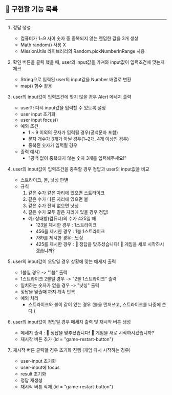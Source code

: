## 📝 구현할 기능 목록

---

1. 정답 생성

   - 컴퓨터가 1~9 사이 숫자 중 중복되지 않는 랜덤한 값을 3개 생성
   - Math.random() 사용 X
   - MissionUtils 라이브러리의 Random.pickNumberInRange 사용

2. 확인 버튼을 클릭 했을 때, user의 input값을 가져와 input값이 입력조건에 맞는지 체크

   - String으로 입력된 user의 input값을 Number 배열로 변환
   - map() 함수 활용

3. user의 input값이 입력조건에 맞지 않을 경우 Alert 메세지 출력

   - user가 다시 input값을 입력할 수 있도록 설정
   - user input 초기화
   - user input focus()
   - 예외 조건
     - 1 ~ 9 이외의 문자가 입력될 경우(공백문자 포함)
     - 문자 개수가 3개가 아닐 경우(1~2개, 4개 이상인 경우)
     - 중복된 숫자가 입력될 경우
   - 출력 예시)
     - "공백 없이 중복되지 않는 숫자 3개를 입력해주세요!"

4. user의 input값이 입력조건을 충족할 경우 정답과 user의 input값을 비교

   - 스트라이크, 볼, 낫싱 판별
   - 규칙
     1. 같은 수가 같은 자리에 있으면 스트라이크
     2. 같은 수가 다른 자리에 있으면 볼
     3. 같은 수가 전혀 없으면 낫싱
     4. 같은 수가 모두 같은 자리에 있을 경우 정답!
     - 예) 상대방(컴퓨터)의 수가 425일 때
       - 123을 제시한 경우 : 1스트라이크
       - 456을 제시한 경우 : 1볼 1스트라이크
       - 789를 제시한 경우 : 낫싱
       - 425를 제시한 경우 : 🎉 정답을 맞추셨습니다! 🎉 게임을 새로 시작하시겠습니까?

5. user의 input값이 오답일 경우 상황에 맞는 메세지 출력

   - 1볼일 경우 -> "1볼" 출력
   - 1스트라이크 2볼일 경우 -> "2볼 1스트라이크" 출력
   - 일치하는 숫자가 없을 경우 -> "낫싱" 출력
   - 정답을 맞출때 까지 계속 반복
   - 예외 처리
     - 스트라이크와 볼이 같이 있는 경우 (볼을 먼저쓰고, 스트라이크를 나중에 쓴다.)

6. user의 input값이 정답일 경우 메세지 출력 및 재시작 버튼 생성

   - 메세지 출력 : 🎉 정답을 맞추셨습니다! 🎉 게임을 새로 시작하시겠습니까?
   - 재시작 버튼 추가 (id = "game-restart-button")

7. 재시작 버튼 클릭할 경우 초기화 진행 (게임 다시 시작하는 경우)

   - user-input 초기화
   - user-input에 focus
   - result 초기화
   - 정답 재생성
   - 재시작 버튼 삭제 (id = "game-restart-button")
